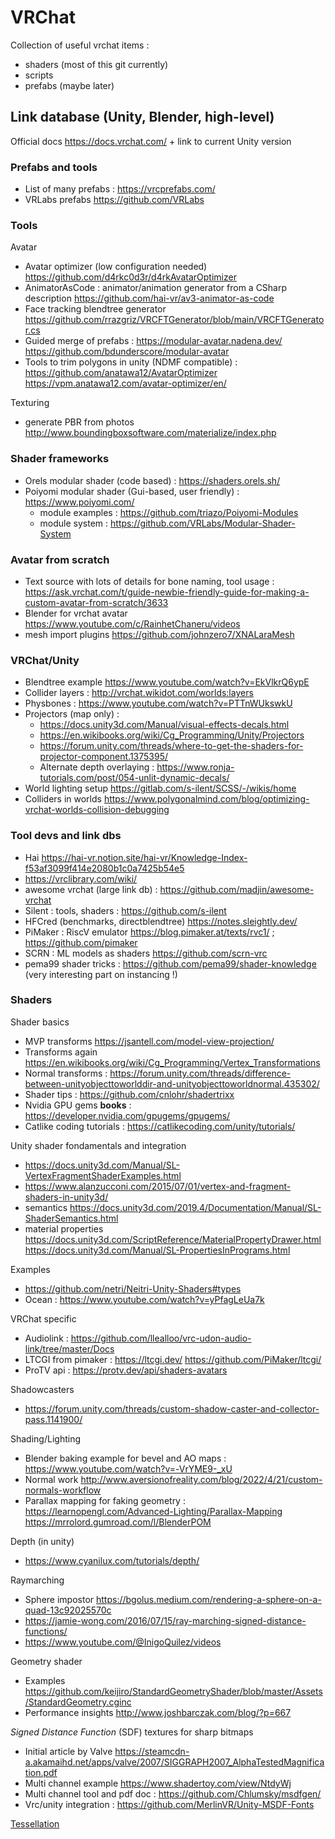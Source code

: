 # VRChat
Collection of useful vrchat items :
- shaders (most of this git currently)
- scripts
- prefabs (maybe later)

## Link database (Unity, Blender, high-level)

Official docs https://docs.vrchat.com/ + link to current Unity version

### Prefabs and tools
- List of many prefabs : https://vrcprefabs.com/
- VRLabs prefabs https://github.com/VRLabs

### Tools
Avatar
- Avatar optimizer (low configuration needed) https://github.com/d4rkc0d3r/d4rkAvatarOptimizer
- AnimatorAsCode : animator/animation generator from a CSharp description https://github.com/hai-vr/av3-animator-as-code
- Face tracking blendtree generator https://github.com/rrazgriz/VRCFTGenerator/blob/main/VRCFTGenerator.cs
- Guided merge of prefabs : https://modular-avatar.nadena.dev/ https://github.com/bdunderscore/modular-avatar
- Tools to trim polygons in unity (NDMF compatible) : https://github.com/anatawa12/AvatarOptimizer https://vpm.anatawa12.com/avatar-optimizer/en/ 

Texturing
- generate PBR from photos http://www.boundingboxsoftware.com/materialize/index.php

### Shader frameworks
- Orels modular shader (code based) : https://shaders.orels.sh/
- Poiyomi modular shader (Gui-based, user friendly) : https://www.poiyomi.com/
    - module examples : https://github.com/triazo/Poiyomi-Modules
    - module system : https://github.com/VRLabs/Modular-Shader-System

### Avatar from scratch
- Text source with lots of details for bone naming, tool usage : https://ask.vrchat.com/t/guide-newbie-friendly-guide-for-making-a-custom-avatar-from-scratch/3633
- Blender for vrchat avatar https://www.youtube.com/c/RainhetChaneru/videos
- mesh import plugins https://github.com/johnzero7/XNALaraMesh

### VRChat/Unity
- Blendtree example https://www.youtube.com/watch?v=EkVlkrQ6ypE
- Collider layers : http://vrchat.wikidot.com/worlds:layers
- Physbones : https://www.youtube.com/watch?v=PTTnWUkswkU
- Projectors (map only) :
    - https://docs.unity3d.com/Manual/visual-effects-decals.html
    - https://en.wikibooks.org/wiki/Cg_Programming/Unity/Projectors
    - https://forum.unity.com/threads/where-to-get-the-shaders-for-projector-component.1375395/
    - Alternate depth overlaying : https://www.ronja-tutorials.com/post/054-unlit-dynamic-decals/
- World lighting setup https://gitlab.com/s-ilent/SCSS/-/wikis/home
- Colliders in worlds https://www.polygonalmind.com/blog/optimizing-vrchat-worlds-collision-debugging

### Tool devs and link dbs
- Hai https://hai-vr.notion.site/hai-vr/Knowledge-Index-f53af3099f414e2080b1c0a7425b54e5
- https://vrclibrary.com/wiki/
- awesome vrchat (large link db) : https://github.com/madjin/awesome-vrchat
- Silent : tools, shaders : https://github.com/s-ilent
- HFCred (benchmarks, directblendtree) https://notes.sleightly.dev/
- PiMaker : RiscV emulator https://blog.pimaker.at/texts/rvc1/ ; https://github.com/pimaker
- SCRN : ML models as shaders https://github.com/scrn-vrc
- pema99 shader tricks : https://github.com/pema99/shader-knowledge (very interesting part on instancing !)

### Shaders
Shader basics
- MVP transforms https://jsantell.com/model-view-projection/
- Transforms again https://en.wikibooks.org/wiki/Cg_Programming/Vertex_Transformations
- Normal transforms : https://forum.unity.com/threads/difference-between-unityobjecttoworlddir-and-unityobjecttoworldnormal.435302/
- Shader tips : https://github.com/cnlohr/shadertrixx
- Nvidia GPU gems **books** : https://developer.nvidia.com/gpugems/gpugems/
- Catlike coding tutorials : https://catlikecoding.com/unity/tutorials/

Unity shader fondamentals and integration
- https://docs.unity3d.com/Manual/SL-VertexFragmentShaderExamples.html
- https://www.alanzucconi.com/2015/07/01/vertex-and-fragment-shaders-in-unity3d/
- semantics https://docs.unity3d.com/2019.4/Documentation/Manual/SL-ShaderSemantics.html
- material properties https://docs.unity3d.com/ScriptReference/MaterialPropertyDrawer.html https://docs.unity3d.com/Manual/SL-PropertiesInPrograms.html

Examples
- https://github.com/netri/Neitri-Unity-Shaders#types
- Ocean : https://www.youtube.com/watch?v=yPfagLeUa7k

VRChat specific
- Audiolink : https://github.com/llealloo/vrc-udon-audio-link/tree/master/Docs
- LTCGI from pimaker : https://ltcgi.dev/ https://github.com/PiMaker/ltcgi/
- ProTV api : https://protv.dev/api/shaders-avatars 

Shadowcasters
- https://forum.unity.com/threads/custom-shadow-caster-and-collector-pass.1141900/

Shading/Lighting
- Blender baking example for bevel and AO maps : https://www.youtube.com/watch?v=-VrYME9-_xU
- Normal work http://www.aversionofreality.com/blog/2022/4/21/custom-normals-workflow
- Parallax mapping for faking geometry : https://learnopengl.com/Advanced-Lighting/Parallax-Mapping https://mrrolord.gumroad.com/l/BlenderPOM 

Depth (in unity)
- https://www.cyanilux.com/tutorials/depth/

Raymarching
- Sphere impostor https://bgolus.medium.com/rendering-a-sphere-on-a-quad-13c92025570c
- https://jamie-wong.com/2016/07/15/ray-marching-signed-distance-functions/
- https://www.youtube.com/@InigoQuilez/videos

Geometry shader
- Examples https://github.com/keijiro/StandardGeometryShader/blob/master/Assets/StandardGeometry.cginc
- Performance insights http://www.joshbarczak.com/blog/?p=667

*Signed Distance Function* (SDF) textures for sharp bitmaps
- Initial article by Valve https://steamcdn-a.akamaihd.net/apps/valve/2007/SIGGRAPH2007_AlphaTestedMagnification.pdf
- Multi channel example https://www.shadertoy.com/view/NtdyWj
- Multi channel tool and pdf doc : https://github.com/Chlumsky/msdfgen/
- Vrc/unity integration : https://github.com/MerlinVR/Unity-MSDF-Fonts

[Tessellation](shaders/geometry_augmentation/Readme.md)
